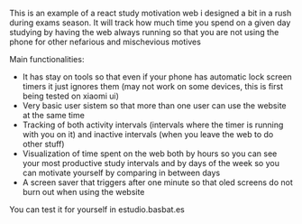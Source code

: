 This is an example of a react study motivation web i designed a bit in a rush during exams season. It will track how  much time you  spend on  a given day studying by having the web always running so that you are not using the phone for other  nefarious  and mischevious motives

Main functionalities:
-  It has stay on tools so that even if your phone has automatic lock screen timers it just ignores them  (may not work on some  devices, this is first being tested on xiaomi ui)
-  Very basic user  sistem so that more than one user can use the website at the same time
-  Tracking of both activity intervals (intervals where the timer is running with you on  it) and inactive intervals  (when you leave the web to do other stuff)
-  Visualization of time spent on the web both by hours so you can see  your most productive study intervals and by days of the week so you can motivate yourself by comparing in between days
-  A screen saver that triggers after one minute so that oled screens do not burn out  when using  the website

You  can test it for yourself in  estudio.basbat.es

